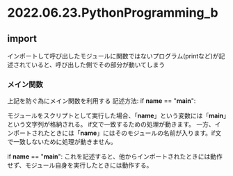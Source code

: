 # 2022.06.23.PythonProgramming_b
## import
インポートして呼び出したモジュールに関数ではないプログラム(printなど)が記述されていると、呼び出した側でその部分が動いてしまう

### メイン関数
上記を防ぐ為にメイン関数を利用する
記述方法:
if __name__ == "__main__":

モジュールをスクリプトとして実行した場合、「__name__」という変数には「__main__」という文字列が格納される。
if文で一致するための処理が動きます。
一方、インポートされたときには「__name__」にはそのモジュールの名前が入ります。if文で一致しないために処理が動きません。


if __name__ == "__main__":
これを記述すると、他からインポートされたときには動作せず、モジュール自身を実行したときには動作する。
